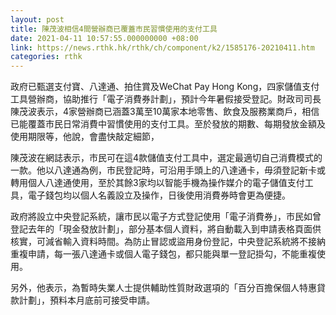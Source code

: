 ```yaml
---
layout: post
title: 陳茂波相信4間營辦商已覆蓋市民習慣使用的支付工具
date: 2021-04-11 10:57:55.000000000 +08:00
link: https://news.rthk.hk/rthk/ch/component/k2/1585176-20210411.htm
categories: rthk
---
```


政府已甄選支付寶、八達通、拍住賞及WeChat Pay Hong Kong，四家儲值支付工具營辦商，協助推行「電子消費券計劃」，預計今年暑假接受登記。財政司司長陳茂波表示，4家營辦商已涵蓋3萬至10萬家本地零售、飲食及服務業商戶，相信已能覆蓋市民日常消費中習慣使用的支付工具。至於發放的期數、每期發放金額及使用期限等，他說，會盡快敲定細節，

陳茂波在網誌表示，市民可在這4款儲值支付工具中，選定最適切自己消費模式的一款。他以八達通為例，市民登記時，可沿用手頭上的八達通卡，毋須登記新卡或轉用個人八達通使用，至於其餘3家均以智能手機為操作媒介的電子儲值支付工具，電子錢包均以個人名義設立及操作，日後使用消費券時會更為便捷。

政府將設立中央登記系統，讓市民以電子方式登記使用「電子消費券」，市民如曾登記去年的「現金發放計劃」，部分基本個人資料，將自動載入到申請表格頁面供核實，可減省輸入資料時間。為防止冒認或盜用身份登記，中央登記系統將不接納重複申請，每一張八達通卡或個人電子錢包，都只能與單一登記掛勾，不能重複使用。

另外，他表示，為暫時失業人士提供輔助性質財政選項的「百分百擔保個人特惠貸款計劃」，預料本月底前可接受申請。
